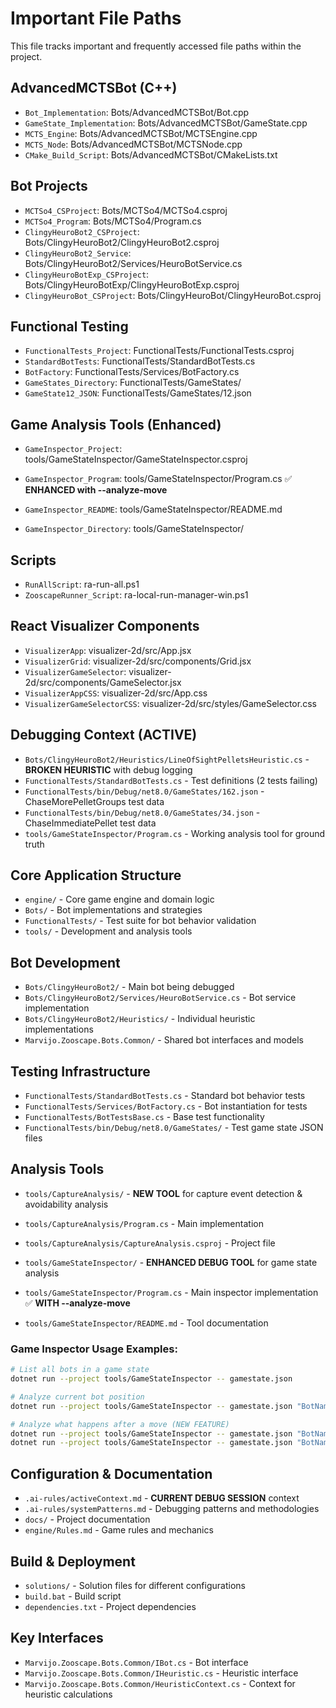 # Important File Paths

This file tracks important and frequently accessed file paths within the project.

## AdvancedMCTSBot (C++)

- `Bot_Implementation`: Bots/AdvancedMCTSBot/Bot.cpp
- `GameState_Implementation`: Bots/AdvancedMCTSBot/GameState.cpp
- `MCTS_Engine`: Bots/AdvancedMCTSBot/MCTSEngine.cpp
- `MCTS_Node`: Bots/AdvancedMCTSBot/MCTSNode.cpp
- `CMake_Build_Script`: Bots/AdvancedMCTSBot/CMakeLists.txt

## Bot Projects

- `MCTSo4_CSProject`: Bots/MCTSo4/MCTSo4.csproj
- `MCTSo4_Program`: Bots/MCTSo4/Program.cs
- `ClingyHeuroBot2_CSProject`: Bots/ClingyHeuroBot2/ClingyHeuroBot2.csproj
- `ClingyHeuroBot2_Service`: Bots/ClingyHeuroBot2/Services/HeuroBotService.cs
- `ClingyHeuroBotExp_CSProject`: Bots/ClingyHeuroBotExp/ClingyHeuroBotExp.csproj
- `ClingyHeuroBot_CSProject`: Bots/ClingyHeuroBot/ClingyHeuroBot.csproj

## Functional Testing

- `FunctionalTests_Project`: FunctionalTests/FunctionalTests.csproj
- `StandardBotTests`: FunctionalTests/StandardBotTests.cs
- `BotFactory`: FunctionalTests/Services/BotFactory.cs
- `GameStates_Directory`: FunctionalTests/GameStates/
- `GameState12_JSON`: FunctionalTests/GameStates/12.json

## Game Analysis Tools (Enhanced)

- `GameInspector_Project`: tools/GameStateInspector/GameStateInspector.csproj
- `GameInspector_Program`: tools/GameStateInspector/Program.cs ✅ **ENHANCED with --analyze-move**
- `GameInspector_README`: tools/GameStateInspector/README.md

- `GameInspector_Directory`: tools/GameStateInspector/

## Scripts

- `RunAllScript`: ra-run-all.ps1
- `ZooscapeRunner_Script`: ra-local-run-manager-win.ps1

## React Visualizer Components

- `VisualizerApp`: visualizer-2d/src/App.jsx
- `VisualizerGrid`: visualizer-2d/src/components/Grid.jsx
- `VisualizerGameSelector`: visualizer-2d/src/components/GameSelector.jsx
- `VisualizerAppCSS`: visualizer-2d/src/App.css
- `VisualizerGameSelectorCSS`: visualizer-2d/src/styles/GameSelector.css

## Debugging Context (ACTIVE)
- `Bots/ClingyHeuroBot2/Heuristics/LineOfSightPelletsHeuristic.cs` - **BROKEN HEURISTIC** with debug logging
- `FunctionalTests/StandardBotTests.cs` - Test definitions (2 tests failing)
- `FunctionalTests/bin/Debug/net8.0/GameStates/162.json` - ChaseMorePelletGroups test data
- `FunctionalTests/bin/Debug/net8.0/GameStates/34.json` - ChaseImmediatePellet test data
- `tools/GameStateInspector/Program.cs` - Working analysis tool for ground truth

## Core Application Structure
- `engine/` - Core game engine and domain logic
- `Bots/` - Bot implementations and strategies
- `FunctionalTests/` - Test suite for bot behavior validation
- `tools/` - Development and analysis tools

## Bot Development
- `Bots/ClingyHeuroBot2/` - Main bot being debugged
- `Bots/ClingyHeuroBot2/Services/HeuroBotService.cs` - Bot service implementation
- `Bots/ClingyHeuroBot2/Heuristics/` - Individual heuristic implementations
- `Marvijo.Zooscape.Bots.Common/` - Shared bot interfaces and models

## Testing Infrastructure
- `FunctionalTests/StandardBotTests.cs` - Standard bot behavior tests
- `FunctionalTests/Services/BotFactory.cs` - Bot instantiation for tests
- `FunctionalTests/BotTestsBase.cs` - Base test functionality
- `FunctionalTests/bin/Debug/net8.0/GameStates/` - Test game state JSON files

## Analysis Tools
- `tools/CaptureAnalysis/` - **NEW TOOL** for capture event detection & avoidability analysis
- `tools/CaptureAnalysis/Program.cs` - Main implementation
- `tools/CaptureAnalysis/CaptureAnalysis.csproj` - Project file

- `tools/GameStateInspector/` - **ENHANCED DEBUG TOOL** for game state analysis
- `tools/GameStateInspector/Program.cs` - Main inspector implementation ✅ **WITH --analyze-move**
- `tools/GameStateInspector/README.md` - Tool documentation


### Game Inspector Usage Examples:
```bash
# List all bots in a game state
dotnet run --project tools/GameStateInspector -- gamestate.json

# Analyze current bot position
dotnet run --project tools/GameStateInspector -- gamestate.json "BotName"

# Analyze what happens after a move (NEW FEATURE)
dotnet run --project tools/GameStateInspector -- gamestate.json "BotName" --analyze-move Up
dotnet run --project tools/GameStateInspector -- gamestate.json "BotName" --analyze-move Left
```

## Configuration & Documentation
- `.ai-rules/activeContext.md` - **CURRENT DEBUG SESSION** context
- `.ai-rules/systemPatterns.md` - Debugging patterns and methodologies
- `docs/` - Project documentation
- `engine/Rules.md` - Game rules and mechanics

## Build & Deployment
- `solutions/` - Solution files for different configurations
- `build.bat` - Build script
- `dependencies.txt` - Project dependencies

## Key Interfaces
- `Marvijo.Zooscape.Bots.Common/IBot.cs` - Bot interface
- `Marvijo.Zooscape.Bots.Common/IHeuristic.cs` - Heuristic interface
- `Marvijo.Zooscape.Bots.Common/HeuristicContext.cs` - Context for heuristic calculations